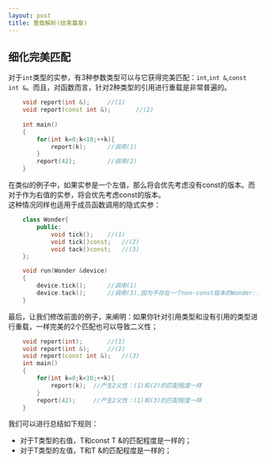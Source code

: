 ```yaml
---
layout: post
title: 重载解析(结束篇章)
---    
```


## 细化完美匹配  
对于`int`类型的实参，有3种参数类型可以与它获得完美匹配：`int`,`int &`,`const int &`。而且，对函数而言，针对2种类型的引用进行重载是非常普遍的。  
```C++  
	void report(int &);		//(1)  
	void report(const int &);		//(2)  
  
	int main()  
	{  
		for(int k=0;k<10;++k){  
			report(k);		//调用(1)  
		}  
		report(42);			//调用(2)  
	}  
```  
在类似的例子中，如果实参是一个左值，那么将会优先考虑没有const的版本。而对于作为右值的实参，将会优先考虑const的版本。  
这种情况同样也适用于成员函数调用的隐式实参：  
```c++  
	class Wonder{  
		public:  
			void tick();	//(1)
			void tick()const;	//(2)
			void tack()const;	//(3)  
	};

	void run(Wonder &device)  
	{  
		device.tick();		//调用(1)
		device.tack();		//调用(3),因为不存在一个non-const版本的Wonder::tack()  
	}  
```  
最后，让我们修改前面的例子，来阐明：如果你针对引用类型和没有引用的类型进行重载，一样完美的2个匹配也可以导致二义性；
```c++  
	void report(int);		//(1)  
	void report(int &);		//(2)  
	void report(const int &);	//(3)  
	int main()  
	{  
		for(int k=0;k<10;++k){  
			report(k);	//产生2义性：(1)和(2)的匹配程度一样  
		}  
		report(42);		//产生2义性：(1)和(3)的匹配程度一样 
	}  
```  
我们可以进行总结如下规则：  


- 对于T类型的右值，T和const T &的匹配程度是一样的；
- 对于T类型的左值，T和T &的匹配程度是一样的； 